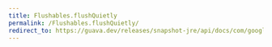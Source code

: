 ```yaml
---
title: Flushables.flushQuietly
permalink: /Flushables.flushQuietly/
redirect_to: https://guava.dev/releases/snapshot-jre/api/docs/com/google/common/io/Flushables.html#flushQuietly-java.io.Flushable-
---
```

